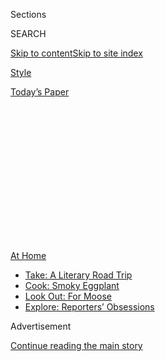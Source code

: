 <div id="app">

<div>

<div>

<div>

<div class="NYTAppHideMasthead css-1q2w90k e1suatyy0">

<div class="section css-ui9rw0 e1suatyy2">

<div class="css-eph4ug er09x8g0">

<div class="css-6n7j50">

</div>

<span class="css-1dv1kvn">Sections</span>

<div class="css-10488qs">

<span class="css-1dv1kvn">SEARCH</span>

</div>

[Skip to content](#site-content)[Skip to site
index](#site-index)

</div>

<div id="masthead-section-label" class="css-1wr3we4 eaxe0e00">

[Style](https://www.nytimes3xbfgragh.onion/section/style)

</div>

<div class="css-10698na e1huz5gh0">

</div>

</div>

<div id="masthead-bar-one" class="section hasLinks css-15hmgas e1csuq9d3">

<div class="css-uqyvli e1csuq9d0">

</div>

<div class="css-1uqjmks e1csuq9d1">

</div>

<div class="css-9e9ivx">

[](https://myaccount.nytimes3xbfgragh.onion/auth/login?response_type=cookie&client_id=vi)

</div>

<div class="css-1bvtpon e1csuq9d2">

[Today’s
Paper](https://www.nytimes3xbfgragh.onion/section/todayspaper)

</div>

</div>

</div>

</div>

<div data-aria-hidden="false">

<div id="site-content" data-role="main">

<div>

<div class="css-1aor85t" style="opacity:0.000000001;z-index:-1;visibility:hidden">

<div class="css-1hqnpie">

<div class="css-epjblv">

<span class="css-17xtcya">[Style](/section/style)</span><span class="css-x15j1o">|</span><span class="css-fwqvlz">Where
Is All That Gold Being
Stored?</span>

</div>

<div class="css-k008qs">

<div class="css-1iwv8en">

<span class="css-18z7m18"></span>

<div>

</div>

</div>

<span class="css-1n6z4y">https://nyti.ms/2P0f5l6</span>

<div class="css-1705lsu">

<div class="css-4xjgmj">

<div class="css-4skfbu" data-role="toolbar" data-aria-label="Social Media Share buttons, Save button, and Comments Panel with current comment count" data-testid="share-tools">

  - 
  - 
  - 
  - 
    
    <div class="css-6n7j50">
    
    </div>

  - 

</div>

</div>

</div>

</div>

</div>

</div>

<div id="NYT_TOP_BANNER_REGION" class="css-13pd83m">

<div>

<div id="maps-athome-menu" class="section interactive-content interactive-size-medium css-1edisqu">

<div class="css-17ih8de interactive-body">

<div class="at-home-nav__innerContainer">

<div class="at-home-nav__title">

[At
Home](https://www.nytimes3xbfgragh.onion/spotlight/at-home?action=click&pgtype=Article&state=default&region=TOP_BANNER&context=at_home_menu)

</div>

  - [Take: A Literary Road
    Trip](https://www.nytimes3xbfgragh.onion/2020/07/28/books/time-for-a-literary-road-trip.html?action=click&pgtype=Article&state=default&region=TOP_BANNER&context=at_home_menu)
  - [Cook: Smoky
    Eggplant](https://www.nytimes3xbfgragh.onion/2020/07/29/magazine/bored-with-your-home-cooking-some-smoky-eggplant-will-fix-that.html?action=click&pgtype=Article&state=default&region=TOP_BANNER&context=at_home_menu)
  - [Look Out: For
    Moose](https://www.nytimes3xbfgragh.onion/2020/07/27/travel/moose-michigan-isle-royale.html?action=click&pgtype=Article&state=default&region=TOP_BANNER&context=at_home_menu)
  - [Explore: Reporters’
    Obsessions](https://www.nytimes3xbfgragh.onion/interactive/2020/at-home/even-more-reporters-editors-diaries-lists-recommendations.html?action=click&pgtype=Article&state=default&region=TOP_BANNER&context=at_home_menu)

</div>

</div>

</div>

</div>

</div>

<div id="top-wrapper" class="css-1sy8kpn">

<div id="top-slug" class="css-l9onyx">

Advertisement

</div>

[Continue reading the main
story](#after-top)

<div class="ad top-wrapper" style="text-align:center;height:100%;display:block;min-height:250px">

<div id="top" class="place-ad" data-position="top" data-size-key="top">

</div>

</div>

<div id="after-top">

</div>

</div>

<div>

<div id="sponsor-wrapper" class="css-1hyfx7x">

<div id="sponsor-slug" class="css-19vbshk">

Supported by

</div>

[Continue reading the main
story](#after-sponsor)

<div id="sponsor" class="ad sponsor-wrapper" style="text-align:center;height:100%;display:block">

</div>

<div id="after-sponsor">

</div>

</div>

<div class="css-186x18t">

</div>

<div class="css-1vkm6nb ehdk2mb0">

# Where Is All That Gold Being Stored?

</div>

A multitude of options, from burying in the backyard to posh steel-lined
vaults.

<div class="css-79elbk" data-testid="photoviewer-wrapper">

<div class="css-z3e15g" data-testid="photoviewer-wrapper-hidden">

</div>

<div class="css-1a48zt4 ehw59r15" data-testid="photoviewer-children">

![<span class="css-cnj6d5 e1z0qqy90" itemprop="copyrightHolder"><span class="css-1ly73wi e1tej78p0">Credit...</span><span><span>Cam
Cottrill</span></span></span>](https://static01.graylady3jvrrxbe.onion/images/2020/07/29/fashion/29Goldstorage-illo/00Goldstorage-illo-articleLarge.jpg?quality=75&auto=webp&disable=upscale)

</div>

</div>

<div class="css-18e8msd">

<div class="css-vp77d3 epjyd6m0">

<div class="css-1baulvz">

By <span class="css-1baulvz last-byline" itemprop="name">Danielle
Braff</span>

</div>

</div>

  - 
    
    <div class="css-ld3wwf e16638kd2">
    
    July 28,
    2020
    
    </div>

  - 
    
    <div class="css-4xjgmj">
    
    <div class="css-d8bdto" data-role="toolbar" data-aria-label="Social Media Share buttons, Save button, and Comments Panel with current comment count" data-testid="share-tools">
    
      - 
      - 
      - 
      - 
        
        <div class="css-6n7j50">
        
        </div>
    
      - 
    
    </div>
    
    </div>

</div>

</div>

<div class="section meteredContent css-1r7ky0e" name="articleBody" itemprop="articleBody">

<div class="css-1fanzo5 StoryBodyCompanionColumn">

<div class="css-53u6y8">

We’re in the midst of a modern-day gold rush.

The precious metal has reached [record high prices in recent
days](https://www.nytimes3xbfgragh.onion/2020/07/27/business/gold-prices-record-high.html).
A survey of 1,000 people by [Magnify
Money](https://www.magnifymoney.com) found that one out of six have
invested in gold or other precious metals since May, and about half of
Americans are seriously thinking about buying gold. (This after Gallup
[reported in
April](https://news.gallup.com/poll/309233/stock-investments-lose-luster-covid-sell-off.aspx)
that Americans had cooled somewhat on stocks as a long-term investment.)

Whether these people are stocking up on gold because they’re worried
about a pending apocalypse or simply convinced that it’s a fabulous
investment, they do have one major issue: storage. Bars and coins are
bulky (and let’s not get started on jewelry, which can be complicated
emotionally).

With anxiety about the economy increasing — which tends to rise any time
there’s political or world turmoil — the need for storage is growing,
too, and options are expanding to meet it.

“Gold and silver bullion storage options have simply grown more in
location diversity, pricing — with even some offering short-term
collateral loan options,” said James Anderson, a research executive at
SD Bullion in Toledo, Ohio. “When I began in this industry pre-2008
financial crisis, there were perhaps 10 to 20 domestic bullion storage
depositories. Now, there are hundreds in the U.S.A. and abroad.”

</div>

</div>

<div class="css-1fanzo5 StoryBodyCompanionColumn">

<div class="css-53u6y8">

People tend to buy gold when they fear a sustained loss in stocks,
bonds, real estate or other traditionally profitable investments, said
Adrian Ash, the director of research for BullionVault in West London.

So private vault operators have been increasing their capacity as well —
but specifically within presumed politically safe locations like
Switzerland and Singapore, said James Turk, the founder and director of
Goldmoney Inc. in Toronto.

Switzerland’s banks have always been deemed a safe haven for assets and
precious metals, but in recent years many people started to lose faith
in banks. As a result, there has been an increased demand there for safe
deposit boxes there that aren’t run by banks.

“In late 2019, we even had to build additional boxes, as we had reached
100 percent of our capacity,” said Michael Hardmeier, the C.E.O. of
Sincona Trading AG, whose headquarters are in a former bank building in
central Zurich.

Swiss vaults tend to be more expensive than those in England, but a new
spot opened in England that was designed for those accustomed to the
lavish lifestyle. The vault is inside a former mansion run by
International Bank Vaults (IBV).

</div>

</div>

<div class="css-1fanzo5 StoryBodyCompanionColumn">

<div class="css-53u6y8">

A chauffeur driving a Rolls-Royce picks up clients and delivers them to
the London mansion, where white-gloved custodians transfer them to their
boxes (after a quick fingerprint and iris scan, of course).

Those boxes are stored within a steel-lined vault supposedly
impenetrable to anyone attempting to illegally gain access from any
angle.

You may have to spend a few of those gold bars to store them: It’s
advertised as the most expensive safe deposit box in the world, and the
company claims it’s available only to billionaires, with the smallest
box starting at 600 pounds to rent (this would fit just a few gold
bars).

Unlike a bank, IBV London allows clients to buy gold and to store it —
and IBV will buy back the gold, said Sean Hoey, the managing director of
IBV London.

Also unlike a bank, many gold owners believe that vaults are somewhat
resilient to an economic meltdown.

“You can use a safe deposit box, but folks worry that if there was an
economic meltdown, the banks might close, and your metals would be
trapped inside that bank,” said Gary Cubeta, a gold dealer in Arizona
and the president and founder of Insurance for Final Expense.

</div>

</div>

<div class="css-1fanzo5 StoryBodyCompanionColumn">

<div class="css-53u6y8">

Even without an economic meltdown, there’s [less
faith](https://www.nytimes3xbfgragh.onion/2019/07/19/business/safe-deposit-box-theft.html)in
bank safe deposit boxes, because there aren’t federal laws governing
these boxes, so if anything is stolen or destroyed, the customer is
typically out of luck.

That may be why some are choosing to go the old-fashioned route and are
storing their gold at home. Numerous YouTube videos and bloggers explain
how to bury gold bars in everything from mincemeat to the backyard.

But it’s wise to consider your home options before simply stuffing your
gold under a tree.

Mr. Cubeta, who advises gold owners to store their gold within 15 to 20
minutes of their home so they have easy access to it in case of a
financial meltdown, said the best thing you can do is to keep half in a
home safe while putting the other half in a safe deposit box.

“You need a safe especially designed for precious metals,” he said,
explaining that most gun safes can’t withstand the heat of a fire, while
precious metal safes will keep your gold protected for two hours.

Before moving your gold home, you need to contact the insurer that
issues your homeowner’s policy, because most don’t cover large amounts
of gold stored at home.

“On average, the standard homeowner’s insurance policy covers around
$1,000 for jewelry or valuables, and the average home insurance policy
is set up to protect the average household so the limits will not be
sufficient to cover expensive or valuable items,” said Lev Barinskiy,
the C.E.O. of SmartFinancial, an insurance comparison site.

</div>

</div>

<div class="css-1fanzo5 StoryBodyCompanionColumn">

<div class="css-53u6y8">

There are also storage options where you never even see the gold you
own.

Customers buy a digital token backed by physical gold held in a vault,
said Joonas Karppinen, head of trading at
[InfiniGold](https://www.infinigold.com/).

“A token provides customers with actual ownership of the gold in
question — which is essential, especially if your content insurance does
not cover your bullion portfolio stored in the house,” Mr. Karppinen
said.

That’s all good, unless you want to feel its weight in gold. Literally.

</div>

</div>

<div>

</div>

</div>

<div>

</div>

<div>

</div>

<div>

</div>

<div>

<div id="bottom-wrapper" class="css-1ede5it">

<div id="bottom-slug" class="css-l9onyx">

Advertisement

</div>

[Continue reading the main
story](#after-bottom)

<div id="bottom" class="ad bottom-wrapper" style="text-align:center;height:100%;display:block;min-height:90px">

</div>

<div id="after-bottom">

</div>

</div>

</div>

</div>

</div>

## Site Index

<div>

</div>

## Site Information Navigation

  - [© <span>2020</span> <span>The New York Times
    Company</span>](https://help.nytimes3xbfgragh.onion/hc/en-us/articles/115014792127-Copyright-notice)

<!-- end list -->

  - [NYTCo](https://www.nytco.com/)
  - [Contact
    Us](https://help.nytimes3xbfgragh.onion/hc/en-us/articles/115015385887-Contact-Us)
  - [Work with us](https://www.nytco.com/careers/)
  - [Advertise](https://nytmediakit.com/)
  - [T Brand Studio](http://www.tbrandstudio.com/)
  - [Your Ad
    Choices](https://www.nytimes3xbfgragh.onion/privacy/cookie-policy#how-do-i-manage-trackers)
  - [Privacy](https://www.nytimes3xbfgragh.onion/privacy)
  - [Terms of
    Service](https://help.nytimes3xbfgragh.onion/hc/en-us/articles/115014893428-Terms-of-service)
  - [Terms of
    Sale](https://help.nytimes3xbfgragh.onion/hc/en-us/articles/115014893968-Terms-of-sale)
  - [Site
    Map](https://spiderbites.nytimes3xbfgragh.onion)
  - [Help](https://help.nytimes3xbfgragh.onion/hc/en-us)
  - [Subscriptions](https://www.nytimes3xbfgragh.onion/subscription?campaignId=37WXW)

</div>

</div>

</div>

</div>
